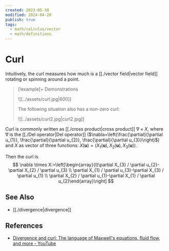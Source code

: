 ```yaml
---
created: 2023-05-30
modified: 2024-04-20
publish: true
tags:
  - math/calculus/vector
  - math/definitions
---
```

# Curl

Intuitively, the curl measures how much is a [[./vector field|vector field]] rotating or spinning around a point.

> [!example]+ Demonstrations
> 
> ![[../assets/curl.jpg|600]]
> 
> The following situation also has a non-zero curl:
> 
> ![[../assets/curl2.jpg|curl2.jpg]]

Curl is commonly written as [[./cross product|cross product]] $\nabla \times X$, where $\nabla$ is the [[./Del operator|Del operator]] ($\nabla=\left(\frac{\partial}{\partial u_{1}}, \frac{\partial}{\partial u_{2}}, \frac{\partial}{\partial u_{3}}\right)$) and $X$ as vector of three functions: $X(\mathbf{u})=\left(X_{1}(\mathbf{u}), X_{2}(\mathbf{u}), X_{3}(\mathbf{u})\right)$.

Then the curl is
$$
\nabla \times X:=\left[\begin{array}{l}\partial X_{3} / \partial u_{2}-\partial X_{2} / \partial u_{3} \\ \partial X_{1} / \partial u_{3}-\partial X_{3} / \partial u_{1} \\ \partial X_{2} / \partial u_{1}-\partial X_{1} / \partial u_{2}\end{array}\right]
$$

## See Also
- [[./divergence|divergence]]

## References
- [Divergence and curl: The language of Maxwell's equations, fluid flow, and more - YouTube](https://www.youtube.com/watch?v=rB83DpBJQsE)
